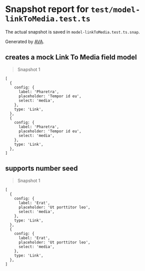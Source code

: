 # Snapshot report for `test/model-linkToMedia.test.ts`

The actual snapshot is saved in `model-linkToMedia.test.ts.snap`.

Generated by [AVA](https://avajs.dev).

## creates a mock Link To Media field model

> Snapshot 1

    [
      {
        config: {
          label: 'Pharetra',
          placeholder: 'Tempor id eu',
          select: 'media',
        },
        type: 'Link',
      },
      {
        config: {
          label: 'Pharetra',
          placeholder: 'Tempor id eu',
          select: 'media',
        },
        type: 'Link',
      },
    ]

## supports number seed

> Snapshot 1

    [
      {
        config: {
          label: 'Erat',
          placeholder: 'Ut porttitor leo',
          select: 'media',
        },
        type: 'Link',
      },
      {
        config: {
          label: 'Erat',
          placeholder: 'Ut porttitor leo',
          select: 'media',
        },
        type: 'Link',
      },
    ]
